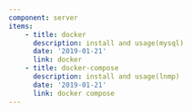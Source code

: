 ```yaml
---
component: server
items:
    - title: docker
      description: install and usage(mysql)
      date: '2019-01-21'
      link: docker
    - title: docker-compose
      description: install and usage(lnmp)
      date: '2019-01-21'
      link: docker compose
---
```

